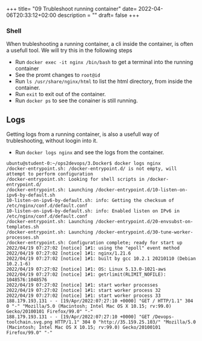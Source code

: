 +++
title= "09 Trubleshoot running container"
date= 2022-04-06T20:33:12+02:00
description = ""
draft= false
+++

### Shell
When trubleshooting a running container, a cli inside the container, is often a usefull tool. We will try this in the following steps

- Run `docker exec -it nginx /bin/bash` to get a terminal into the running container
- See the promt changes to `root@id`
- Run `ls /usr/share/nginx/html` to list the html directory, from inside the container.
- Run `exit` to exit out of the container.
- Run `docker ps` to see the conainer is still running.

## Logs
Getting logs from a running container, is also a usefull way of trubleshooting, without loogin into it. 

- Run `docker logs nginx` and see the logs from the container.
```
ubuntu@student-0:~/ops2devops/3.Docker$ docker logs nginx
/docker-entrypoint.sh: /docker-entrypoint.d/ is not empty, will attempt to perform configuration
/docker-entrypoint.sh: Looking for shell scripts in /docker-entrypoint.d/
/docker-entrypoint.sh: Launching /docker-entrypoint.d/10-listen-on-ipv6-by-default.sh
10-listen-on-ipv6-by-default.sh: info: Getting the checksum of /etc/nginx/conf.d/default.conf
10-listen-on-ipv6-by-default.sh: info: Enabled listen on IPv6 in /etc/nginx/conf.d/default.conf
/docker-entrypoint.sh: Launching /docker-entrypoint.d/20-envsubst-on-templates.sh
/docker-entrypoint.sh: Launching /docker-entrypoint.d/30-tune-worker-processes.sh
/docker-entrypoint.sh: Configuration complete; ready for start up
2022/04/19 07:27:02 [notice] 1#1: using the "epoll" event method
2022/04/19 07:27:02 [notice] 1#1: nginx/1.21.6
2022/04/19 07:27:02 [notice] 1#1: built by gcc 10.2.1 20210110 (Debian 10.2.1-6) 
2022/04/19 07:27:02 [notice] 1#1: OS: Linux 5.13.0-1021-aws
2022/04/19 07:27:02 [notice] 1#1: getrlimit(RLIMIT_NOFILE): 1048576:1048576
2022/04/19 07:27:02 [notice] 1#1: start worker processes
2022/04/19 07:27:02 [notice] 1#1: start worker process 32
2022/04/19 07:27:02 [notice] 1#1: start worker process 33
188.179.193.131 - - [19/Apr/2022:07:27:10 +0000] "GET / HTTP/1.1" 304 0 "-" "Mozilla/5.0 (Macintosh; Intel Mac OS X 10.15; rv:99.0) Gecko/20100101 Firefox/99.0" "-"
188.179.193.131 - - [19/Apr/2022:07:27:10 +0000] "GET /Devops-toolchain.svg.png HTTP/1.1" 304 0 "http://35.159.25.103/" "Mozilla/5.0 (Macintosh; Intel Mac OS X 10.15; rv:99.0) Gecko/20100101 Firefox/99.0" "-"
```